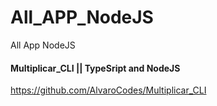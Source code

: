 # All_APP_NodeJS
All App NodeJS

#### Multiplicar_CLI || TypeSript and NodeJS
https://github.com/AlvaroCodes/Multiplicar_CLI
